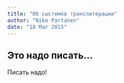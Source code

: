 ```yaml
---
title: "Об сыстемов транслитерации"
author: "Niko Partanen"
date: "18 Mar 2015"
---
```


## Это надо писать...

Писать надо!